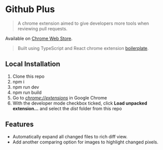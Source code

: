 # Github Plus
> A chrome extension aimed to give developers more tools when reviewing pull requests. 

Available on [Chrome Web Store](https://chrome.google.com/webstore/detail/github-plus/jlglenfjjclpfgoifbmokomhahkeppih).

> Built using TypeScript and React chrome extension [boilerplate](https://github.com/jhen0409/react-chrome-extension-boilerplate).

## Local Installation
1. Clone this repo
2. npm i
3. npm run dev
4. npm run build
5. Go to [_chrome://extensions_](chrome://extensions) in Google Chrome
6. With the developer mode checkbox ticked, click **Load unpacked extension...** and select the _dist_ folder from this repo

## Features
- Automatically expand all changed files to rich diff view.
- Add another comparing option for images to highlight changed pixels.
